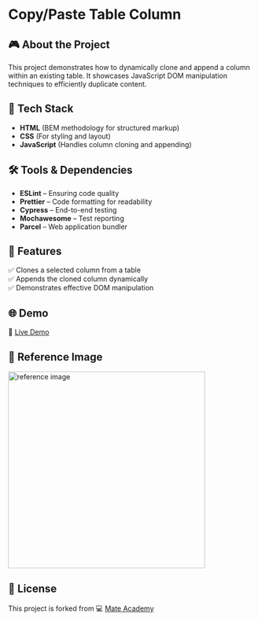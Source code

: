 # Copy/Paste Table Column

## 🎮 About the Project
This project demonstrates how to dynamically clone and append a column within an existing table. It showcases JavaScript DOM manipulation techniques to efficiently duplicate content.

## 🚀 Tech Stack
- **HTML** (BEM methodology for structured markup)
- **CSS** (For styling and layout)
- **JavaScript** (Handles column cloning and appending)

## 🛠️ Tools & Dependencies
- **ESLint** – Ensuring code quality  
- **Prettier** – Code formatting for readability  
- **Cypress** – End-to-end testing  
- **Mochawesome** – Test reporting  
- **Parcel** – Web application bundler  

## 📌 Features
✅ Clones a selected column from a table  
✅ Appends the cloned column dynamically  
✅ Demonstrates effective DOM manipulation  

## 🌐 Demo
🔗 [Live Demo](https://AndriiZakharenko.github.io/clone-table-column/)

## 📸 Reference Image  
<img src="./src/images/start.png" alt="reference image" width="400px" />

## 📜 License
This project is forked from 💻 [Mate Academy](https://github.com/mate-academy/js_task_clone_table_column_DOM)
